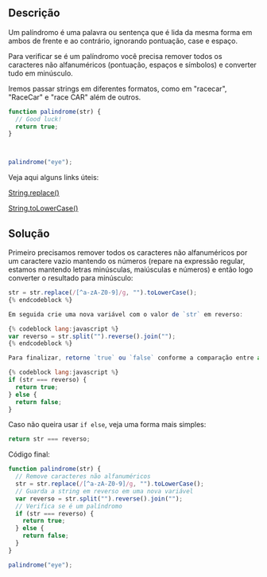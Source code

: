 ## Descrição

Um palíndromo é uma palavra ou sentença que é lida da mesma forma em ambos de frente e ao contrário, ignorando pontuação, case e espaço.

Para verificar se é um palíndromo você precisa remover todos os caracteres não alfanuméricos (pontuação, espaços e símbolos) e converter tudo em minúsculo.

Iremos passar strings em diferentes formatos, como em "racecar", "RaceCar" e "race CAR" além de outros.

```js
function palindrome(str) {
  // Good luck!
  return true;
}



palindrome("eye");
```

Veja aqui alguns links úteis:

[String.replace()](https://developer.mozilla.org/en-US/docs/Web/JavaScript/Reference/Global_Objects/String/replace)

[String.toLowerCase()](https://developer.mozilla.org/en-US/docs/Web/JavaScript/Reference/Global_Objects/String/toLowerCase)

## Solução

Primeiro precisamos remover todos os caracteres não alfanuméricos por um caractere vazio mantendo os números (repare na expressão regular, estamos mantendo letras minúsculas, maiúsculas e números) e então logo converter o resultado para minúsculo:

```js
str = str.replace(/[^a-zA-Z0-9]/g, "").toLowerCase();
{% endcodeblock %}

Em seguida crie uma nova variável com o valor de `str` em reverso:

{% codeblock lang:javascript %}
var reverso = str.split("").reverse().join("");
{% endcodeblock %}

Para finalizar, retorne `true` ou `false` conforme a comparação entre as duas strings:

{% codeblock lang:javascript %}
if (str === reverso) {
  return true;
} else {
  return false;
}
```

Caso não queira usar `if else`, veja uma forma mais simples:

```js
return str === reverso;
```

Código final:

```js
function palindrome(str) {
  // Remove caracteres não alfanuméricos
  str = str.replace(/[^a-zA-Z0-9]/g, "").toLowerCase();
  // Guarda a string em reverso em uma nova variável
  var reverso = str.split("").reverse().join("");
  // Verifica se é um palíndromo
  if (str === reverso) {
    return true;
  } else {
    return false;
  }
}

palindrome("eye");
```
